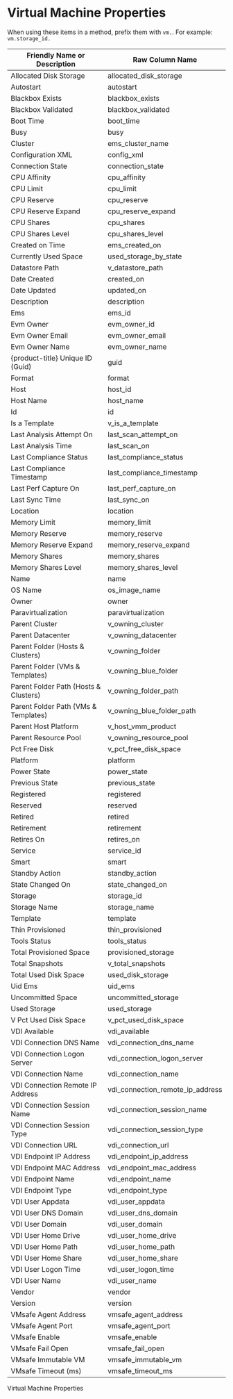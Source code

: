 # Virtual Machine Properties

When using these items in a method, prefix them with `vm.`. For example:
`vm.storage_id.`

| Friendly Name or Description          | Raw Column Name                      |
| ------------------------------------- | ------------------------------------ |
| Allocated Disk Storage                | allocated\_disk\_storage             |
| Autostart                             | autostart                            |
| Blackbox Exists                       | blackbox\_exists                     |
| Blackbox Validated                    | blackbox\_validated                  |
| Boot Time                             | boot\_time                           |
| Busy                                  | busy                                 |
| Cluster                               | ems\_cluster\_name                   |
| Configuration XML                     | config\_xml                          |
| Connection State                      | connection\_state                    |
| CPU Affinity                          | cpu\_affinity                        |
| CPU Limit                             | cpu\_limit                           |
| CPU Reserve                           | cpu\_reserve                         |
| CPU Reserve Expand                    | cpu\_reserve\_expand                 |
| CPU Shares                            | cpu\_shares                          |
| CPU Shares Level                      | cpu\_shares\_level                   |
| Created on Time                       | ems\_created\_on                     |
| Currently Used Space                  | used\_storage\_by\_state             |
| Datastore Path                        | v\_datastore\_path                   |
| Date Created                          | created\_on                          |
| Date Updated                          | updated\_on                          |
| Description                           | description                          |
| Ems                                   | ems\_id                              |
| Evm Owner                             | evm\_owner\_id                       |
| Evm Owner Email                       | evm\_owner\_email                    |
| Evm Owner Name                        | evm\_owner\_name                     |
| {product-title} Unique ID (Guid)      | guid                                 |
| Format                                | format                               |
| Host                                  | host\_id                             |
| Host Name                             | host\_name                           |
| Id                                    | id                                   |
| Is a Template                         | v\_is\_a\_template                   |
| Last Analysis Attempt On              | last\_scan\_attempt\_on              |
| Last Analysis Time                    | last\_scan\_on                       |
| Last Compliance Status                | last\_compliance\_status             |
| Last Compliance Timestamp             | last\_compliance\_timestamp          |
| Last Perf Capture On                  | last\_perf\_capture\_on              |
| Last Sync Time                        | last\_sync\_on                       |
| Location                              | location                             |
| Memory Limit                          | memory\_limit                        |
| Memory Reserve                        | memory\_reserve                      |
| Memory Reserve Expand                 | memory\_reserve\_expand              |
| Memory Shares                         | memory\_shares                       |
| Memory Shares Level                   | memory\_shares\_level                |
| Name                                  | name                                 |
| OS Name                               | os\_image\_name                      |
| Owner                                 | owner                                |
| Paravirtualization                    | paravirtualization                   |
| Parent Cluster                        | v\_owning\_cluster                   |
| Parent Datacenter                     | v\_owning\_datacenter                |
| Parent Folder (Hosts & Clusters)      | v\_owning\_folder                    |
| Parent Folder (VMs & Templates)       | v\_owning\_blue\_folder              |
| Parent Folder Path (Hosts & Clusters) | v\_owning\_folder\_path              |
| Parent Folder Path (VMs & Templates)  | v\_owning\_blue\_folder\_path        |
| Parent Host Platform                  | v\_host\_vmm\_product                |
| Parent Resource Pool                  | v\_owning\_resource\_pool            |
| Pct Free Disk                         | v\_pct\_free\_disk\_space            |
| Platform                              | platform                             |
| Power State                           | power\_state                         |
| Previous State                        | previous\_state                      |
| Registered                            | registered                           |
| Reserved                              | reserved                             |
| Retired                               | retired                              |
| Retirement                            | retirement                           |
| Retires On                            | retires\_on                          |
| Service                               | service\_id                          |
| Smart                                 | smart                                |
| Standby Action                        | standby\_action                      |
| State Changed On                      | state\_changed\_on                   |
| Storage                               | storage\_id                          |
| Storage Name                          | storage\_name                        |
| Template                              | template                             |
| Thin Provisioned                      | thin\_provisioned                    |
| Tools Status                          | tools\_status                        |
| Total Provisioned Space               | provisioned\_storage                 |
| Total Snapshots                       | v\_total\_snapshots                  |
| Total Used Disk Space                 | used\_disk\_storage                  |
| Uid Ems                               | uid\_ems                             |
| Uncommitted Space                     | uncommitted\_storage                 |
| Used Storage                          | used\_storage                        |
| V Pct Used Disk Space                 | v\_pct\_used\_disk\_space            |
| VDI Available                         | vdi\_available                       |
| VDI Connection DNS Name               | vdi\_connection\_dns\_name           |
| VDI Connection Logon Server           | vdi\_connection\_logon\_server       |
| VDI Connection Name                   | vdi\_connection\_name                |
| VDI Connection Remote IP Address      | vdi\_connection\_remote\_ip\_address |
| VDI Connection Session Name           | vdi\_connection\_session\_name       |
| VDI Connection Session Type           | vdi\_connection\_session\_type       |
| VDI Connection URL                    | vdi\_connection\_url                 |
| VDI Endpoint IP Address               | vdi\_endpoint\_ip\_address           |
| VDI Endpoint MAC Address              | vdi\_endpoint\_mac\_address          |
| VDI Endpoint Name                     | vdi\_endpoint\_name                  |
| VDI Endpoint Type                     | vdi\_endpoint\_type                  |
| VDI User Appdata                      | vdi\_user\_appdata                   |
| VDI User DNS Domain                   | vdi\_user\_dns\_domain               |
| VDI User Domain                       | vdi\_user\_domain                    |
| VDI User Home Drive                   | vdi\_user\_home\_drive               |
| VDI User Home Path                    | vdi\_user\_home\_path                |
| VDI User Home Share                   | vdi\_user\_home\_share               |
| VDI User Logon Time                   | vdi\_user\_logon\_time               |
| VDI User Name                         | vdi\_user\_name                      |
| Vendor                                | vendor                               |
| Version                               | version                              |
| VMsafe Agent Address                  | vmsafe\_agent\_address               |
| VMsafe Agent Port                     | vmsafe\_agent\_port                  |
| VMsafe Enable                         | vmsafe\_enable                       |
| VMsafe Fail Open                      | vmsafe\_fail\_open                   |
| VMsafe Immutable VM                   | vmsafe\_immutable\_vm                |
| VMsafe Timeout (ms)                   | vmsafe\_timeout\_ms                  |

Virtual Machine Properties
